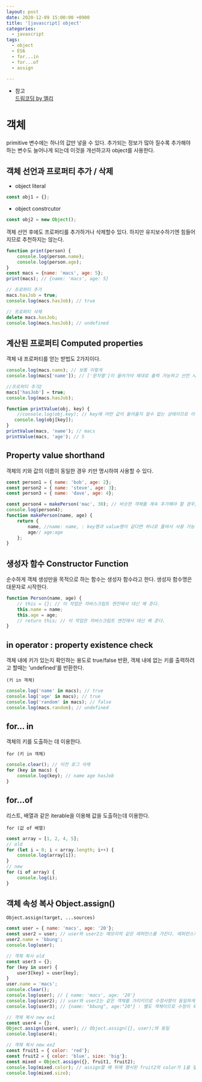 ```yaml
---
layout: post
date: 2020-12-09 15:00:00 +0900
title: '[javascript] object'
categories:
  - javascript
tags:
  - object
  - ES6
  - for...in
  - for...of
  - assign

---
```


- 참고  
[드림코딩 by 엘리](https://www.youtube.com/watch?v=1Lbr29tzAA8)

# 객체

primitive 변수에는 하나의 값만 넣을 수 있다. 추가되는 정보가 많아 질수록 추가해야 하는 변수도 늘어나게 되는데 이것을 개선하고자 object를 사용한다.  

## 객체 선언과 프로퍼티 추가 / 삭제

- object literal

```js
const obj1 = {};
```

- object constrcutor

```js
const obj2 = new Object();
```

객체 선언 후에도 프로퍼티를 추가하거나 삭제할수 있다. 하지만 유지보수하기엔 힘들어지므로 추천하지는 않는다.  

```js
function print(person) {
    console.log(person.name);
    console.log(person.age);
}
const macs = {name: 'macs', age: 5};
print(macs); // {name: 'macs', age: 5}

// 프로퍼티 추가
macs.hasJob = true;
console.log(macs.hasJob); // true

// 프로퍼티 삭제
delete macs.hasJob;
console.log(macs.hasJob); // undefined
```

## 계산된 프로퍼티 Computed properties

객체 내 프로퍼티를 얻는 받법도 2가지이다.  

```js
console.log(macs.name); // 보통 이렇게
console.log(macs['name']); // ['문자열']이 들어가야 제대로 출력 가능하고 선언 시, 어떤 값을 출력해야 할지 모를때 사용한다.

//프로퍼티 추가2
macs['hasJob'] = true;
console.log(macs.hasJob);

function printValue(obj, key) {
    //console.log(obj.key); // key에 어떤 값이 들어올지 알수 없는 상태이므로 이 방법은 사용할 수 없다.
   console.log(obj[key]);
}
printValue(macs, 'name'); // macs
printValue(macs, 'age'); // 5
```

## Property value shorthand

객체의 키와 값의 이름이 동일한 경우 키만 명시하여 사용할 수 있다.  

```js
const person1 = { name: 'bob', age: 2};
const person2 = { name: 'steve', age: 3};
const person3 = { name: 'dave', age: 4};

const person4 = makePerson('mac', 30); // 비슷한 객체를 계속 추가해야 할 경우, 함수를 만들어 해결하면 더 유용
console.log(person4);
function makePerson(name, age) {
    return {
        name, //name: name, : key명과 value명이 같다면 하나로 줄여서 사용 가능
        age// age:age
    };
}
```

## 생성자 함수 Constructor Function
순수하게 객체 생성만을 목적으로 하는 함수는 생성자 함수라고 한다. 생성자 함수명은 대문자로 시작한다.  

```js
function Person(name, age) {
    // this = {}; // 이 작업은 자바스크립트 엔진에서 대신 해 준다.
    this.name = name;
    this.age = age;
    // return this; // 이 작업은 자바스크립트 엔진에서 대신 해 준다.
}
```

## in operator : property existence check

객체 내에 키가 있는지 확인하는 용도로 true/false 반환, 객체 내에 없는 키를 출력하려고 할때는 'undefined'를 반환한다.  

`(키 in 객체)`

```js
console.log('name' in macs); // true
console.log('age' in macs); // true
console.log('random' in macs); // false
console.log(macs.random); // undefined
```

## for... in

객체의 키를 도출하는 데 이용한다.  

`for (키 in 객체)`

```js
console.clear(); // 이전 로그 삭제
for (key in macs) {
    console.log(key); // name age hasJob
}
```

## for...of

리스트, 배열과 같은 iterable을 이용해 값을 도출하는데 이용한다.  

`for (값 of 배열)`

```js
const array = [1, 2, 4, 5];
// old
for (let i = 0; i < array.length; i++) {
    console.log(array[i]);
}
// new
for (i of array) {
    console.log(i);
}
```


## 객체 속성 복사 Object.assign()

`Object.assign(target, ...sources)`

```js
const user = { name: 'macs', age: '20'};
const user2 = user; // user와 user2는 메모리의 같은 레퍼런스를 가진다. 레퍼런스가 실제 macs, 20이 들어 있는 객체를 가리킨다.
user2.name = 'bbung';
console.log(user);

// 객체 복사 old
const user3 = {};
for (key in user) {
    user3[key] = user[key];
}
user.name = 'macs';
console.clear();
console.log(user); // { name: 'macs', age: '20'}
console.log(user2); // user와 user2는 같은 객체를 가리키므로 수정사항이 동일하게 반영
console.log(user3); // {name: "bbung", age:"20"} : 별도 객체이므로 수정이 되어도 다른 객체에 영향을 미치지 않는다.  

// 객체 복사 new ex1
const user4 = {};
Object.assign(user4, user); // Object.assign({}, user);와 동일
console.log(user4);

// 객체 복사 new ex2
const fruit1 = { color: 'red'};
const fruit2 = { color: 'blue', size: 'big'};
const mixed = Object.assign({}, fruit1, fruit2);
console.log(mixed.color); // assign할 때 뒤에 명시된 fruit2의 color가 1을 덮어쓰게 된다.
console.log(mixed.size);
```
